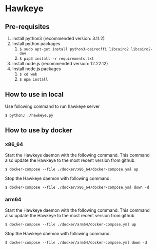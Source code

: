 # Hawkeye

## Pre-requisites
1. Install python3 (recommended version: 3.11.2)
2. Install python packages
    1. ```$ sudo apt-get install python3-cairocffi libcairo2 libcairo2-dev```
    2. ```$ pip3 install -r requirements.txt```
3. Install node.js (recommended version: 12.22.12)
4. Install node.js packages
    1. ```$ cd web```
    2. ```$ npm install```

## How to use in local
Use following command to run hawkeye server
```
$ python3 ./hawkeye.py
```

## How to use by docker
### x86_64
Start the Hawkeye daemon with the following command. This command also update the Hawkeye to the most recent version from github.
```
$ docker-compose --file ./docker/x86_64/docker-compose.yml up
```

Stop the Hawkeye daemon with following command.
```
$ docker-compose --file ./docker/x86_64/docker-compose.yml down -d
```

### arm64
Start the Hawkeye daemon with the following command. This command also update the Hawkeye to the most recent version from github.
```
$ docker-compose --file ./docker/arm64/docker-compose.yml up
```

Stop the Hawkeye daemon with following command.
```
$ docker-compose --file ./docker/arm64/docker-compose.yml down -d
```
